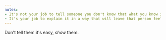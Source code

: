 ```yaml
---
notes:
- It's not your job to tell someone you don't know that what you know is "easy".
- It's your job to explain it in a way that will leave that person feeling confident.
---
```


Don't tell them it's easy, *show* them.
